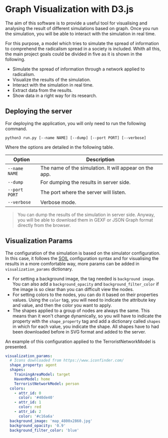 # Graph Visualization with D3.js

The aim of this software is to provide a useful tool for visualising and analysing the result of different simulations based on graph. Once you run the simulation, you will be able to interact with the simulation in real time.

For this purpose, a model which tries to simulate the spread of information to comprehend the radicalism spread in a society is included. Whith all this, the main project goals could be divided in five as it is shown in the following.

* Simulate the spread of information through a network applied to radicalism.
* Visualize the results of the simulation.
* Interact with the simulation in real time.
* Extract data from the results.
* Show data in a right way for its research.

## Deploying the server

For deploying the application, you will only need to run the following command.

`python3 run.py [--name NAME] [--dump] [--port PORT] [--verbose]`

Where the options are detailed in the following table.

| Option | Description |
| --- | --- |
| `--name NAME` | The name of the simulation. It will appear on the app. |
| `--dump` | For dumping the results in server side. |
| `--port PORT` | The port where the server will listen. |
| `--verbose` | Verbose mode. |

> You can dump the results of the simulation in server side. Anyway, you will be able to download them in GEXF or JSON Graph format directly from the browser.

## Visualization Params

The configuration of the simulation is based on the simulator configuration. In this case, it follows the [SOIL](https://github.com/gsi-upm/soil) configuration syntax and for visualising the results in a more comfortable way, more params can be added in `visualization_params` dictionary.

* For setting a background image, the tag needed is `background image`. You can also add a `background_opacity` and `background_filter_color` if the image is so clear than you can difficult view the nodes.
* For setting colors to the nodes, you can do it based on their properties values. Using the `color` tag, you will need to indicate the attribute key and value, and then the color you want to apply.
* The shapes applied to a group of nodes are always the same. This means than it won't change dynamically, so you will have to indicate the property with the `shape_property` tag and add a dictionary called `shapes` in which for each value, you indicate the shape.
  All shapes have to had been downloaded before in SVG format and added to the server.

An example of this configuration applied to the TerroristNetworkModel is presented.

```yaml
visualization_params:
  # Icons downloaded from https://www.iconfinder.com/
  shape_property: agent
  shapes:
    TrainingAreaModel: target
    HavenModel: home
    TerroristNetworkModel: person
  colors:
    - attr_id: 0
      color: '#40de40'
    - attr_id: 1
      color: red
    - attr_id: 2
      color: '#c16a6a'
  background_image: 'map_4800x2860.jpg'
  background_opacity: '0.9'
  background_filter_color: 'blue'
```
